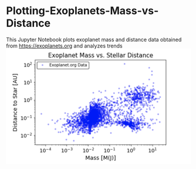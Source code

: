 # Plotting-Exoplanets-Mass-vs-Distance
This Jupyter Notebook plots exoplanet mass and distance data obtained from https://exoplanets.org and analyzes trends 
![My Image](ExoplanetsPlot.png)
